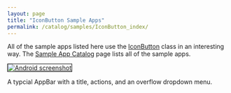 ```yaml
---
layout: page
title: "IconButton Sample Apps"
permalink: /catalog/samples/IconButton_index/
---
```


All of the sample apps listed here use the <a href="https://docs.flutter.io/flutter/material/IconButton-class.html">IconButton</a> class in an interesting way. The <a href="/catalog/samples/">Sample App Catalog</a> page lists all of the sample apps.

<div class="container-fluid">
  <div class="row" style="margin-bottom: 32px">
    <a href="/catalog/samples/basic-app-bar/">
      <div class="col-md-3">
        <img style="border:1px solid #000000" src="https://storage.googleapis.com/flutter-catalog/cb4a54db8fb3726bf4293b9cc5cb12ce16883803/basic_app_bar_small.png" alt="Android screenshot" class="img-responsive">
      </div>
   </a>
    <div class="col-md-9">
      <p>
        A typcial AppBar with a title, actions, and an overflow dropdown menu.
      </p>
    </div>
  </div>

</div>
